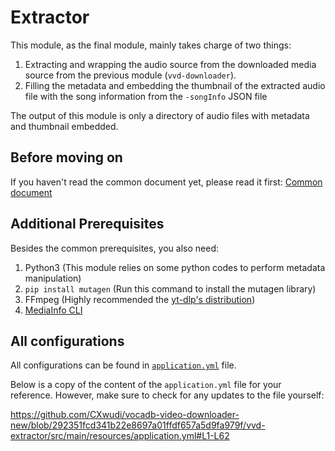 # Extractor

This module, as the final module, mainly takes charge of two things:

1. Extracting and wrapping the audio source from
   the downloaded media source from the previous module (`vvd-downloader`).
2. Filling the metadata and embedding the thumbnail of the extracted audio file
   with the song information from the `-songInfo` JSON file

The output of this module is only a directory of audio files with metadata and thumbnail embedded.

## Before moving on

If you haven't read the common document yet, please read it first: [Common document](../doc/common%20part.md)

## Additional Prerequisites

Besides the common prerequisites, you also need:

1. Python3 (This module relies on some python codes to perform metadata manipulation)
2. `pip install mutagen` (Run this command to install the mutagen library)
3. FFmpeg (Highly recommended the [yt-dlp's distribution](https://github.com/yt-dlp/FFmpeg-Builds/releases/tag/latest))
4. [MediaInfo CLI](https://mediaarea.net/en/MediaInfo/Download)

## All configurations

All configurations can be found in [`application.yml`](./src/main/resources/application.yml) file.

Below is a copy of the content of the `application.yml` file for your reference. However, make sure to check for any updates to
the file yourself:

https://github.com/CXwudi/vocadb-video-downloader-new/blob/292351fcd341b22e8697a01ffdf657a5d9fa979f/vvd-extractor/src/main/resources/application.yml#L1-L62
